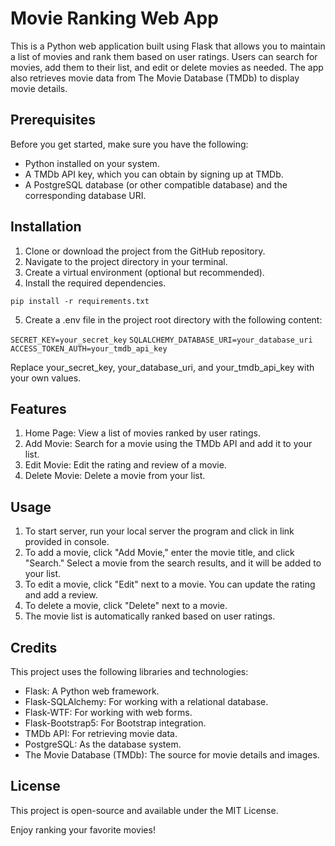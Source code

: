 # Movie Ranking Web App
This is a Python web application built using Flask that allows you to maintain a list of movies and rank them based on user ratings. Users can search for movies, add them to their list, and edit or delete movies as needed. The app also retrieves movie data from The Movie Database (TMDb) to display movie details.

## Prerequisites
Before you get started, make sure you have the following:

- Python installed on your system.
- A TMDb API key, which you can obtain by signing up at TMDb.
- A PostgreSQL database (or other compatible database) and the corresponding database URI.

## Installation
1. Clone or download the project from the GitHub repository.
2. Navigate to the project directory in your terminal.
3. Create a virtual environment (optional but recommended).
4. Install the required dependencies.

`pip install -r requirements.txt`

5. Create a .env file in the project root directory with the following content:

`SECRET_KEY=your_secret_key`
`SQLALCHEMY_DATABASE_URI=your_database_uri`
`ACCESS_TOKEN_AUTH=your_tmdb_api_key`

Replace your_secret_key, your_database_uri, and your_tmdb_api_key with your own values.

## Features

1. Home Page: View a list of movies ranked by user ratings.
2. Add Movie: Search for a movie using the TMDb API and add it to your list.
3. Edit Movie: Edit the rating and review of a movie.
4. Delete Movie: Delete a movie from your list.

## Usage
1. To start server, run your local server the program and click in link provided in console.
2. To add a movie, click "Add Movie," enter the movie title, and click "Search." Select a movie from the search results, and it will be added to your list.
3. To edit a movie, click "Edit" next to a movie. You can update the rating and add a review.
4. To delete a movie, click "Delete" next to a movie.
5. The movie list is automatically ranked based on user ratings.

## Credits
This project uses the following libraries and technologies:

- Flask: A Python web framework.
- Flask-SQLAlchemy: For working with a relational database.
- Flask-WTF: For working with web forms.
- Flask-Bootstrap5: For Bootstrap integration.
- TMDb API: For retrieving movie data.
- PostgreSQL: As the database system.
- The Movie Database (TMDb): The source for movie details and images.

## License
This project is open-source and available under the MIT License.

Enjoy ranking your favorite movies!

